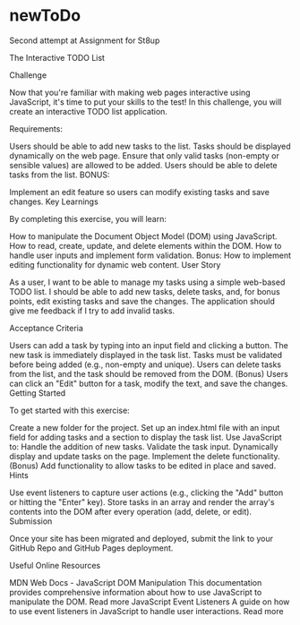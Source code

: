 # newToDo
Second attempt at Assignment for St8up

The Interactive TODO List


Challenge


Now that you're familiar with making web pages interactive using JavaScript, it's time to put your skills to the test! In this challenge, you will create an interactive TODO list application.

Requirements:


Users should be able to add new tasks to the list.
Tasks should be displayed dynamically on the web page.
Ensure that only valid tasks (non-empty or sensible values) are allowed to be added.
Users should be able to delete tasks from the list.
BONUS:


Implement an edit feature so users can modify existing tasks and save changes.
Key Learnings


By completing this exercise, you will learn:

How to manipulate the Document Object Model (DOM) using JavaScript.
How to read, create, update, and delete elements within the DOM.
How to handle user inputs and implement form validation.
Bonus: How to implement editing functionality for dynamic web content.
User Story


As a user, I want to be able to manage my tasks using a simple web-based TODO list. I should be able to add new tasks, delete tasks, and, for bonus points, edit existing tasks and save the changes. The application should give me feedback if I try to add invalid tasks.

Acceptance Criteria


Users can add a task by typing into an input field and clicking a button. The new task is immediately displayed in the task list.
Tasks must be validated before being added (e.g., non-empty and unique).
Users can delete tasks from the list, and the task should be removed from the DOM.
(Bonus) Users can click an "Edit" button for a task, modify the text, and save the changes.
Getting Started


To get started with this exercise:

Create a new folder for the project.
Set up an index.html file with an input field for adding tasks and a section to display the task list.
Use JavaScript to:
Handle the addition of new tasks.
Validate the task input.
Dynamically display and update tasks on the page.
Implement the delete functionality.
(Bonus) Add functionality to allow tasks to be edited in place and saved.
Hints


Use event listeners to capture user actions (e.g., clicking the "Add" button or hitting the "Enter" key).
Store tasks in an array and render the array's contents into the DOM after every operation (add, delete, or edit).
Submission


Once your site has been migrated and deployed, submit the link to your GitHub Repo and GitHub Pages deployment.

Useful Online Resources


MDN Web Docs - JavaScript DOM Manipulation
This documentation provides comprehensive information about how to use JavaScript to manipulate the DOM.
Read more
JavaScript Event Listeners
A guide on how to use event listeners in JavaScript to handle user interactions.
Read more